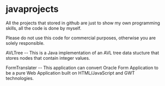 # javaprojects

All the projects that stored in github are just to show my own programming skills, all the code is done by myself.

Please do not use this code for commercial purposes, otherwise you are solely responsible.

AVLTree -- This is a Java implementation of an AVL tree data stucture that stores nodes that contain integer values.

FormTranslater -- This application can convert Oracle Form Application to be a pure Web Application built on HTML/JavaScript and GWT technologies.